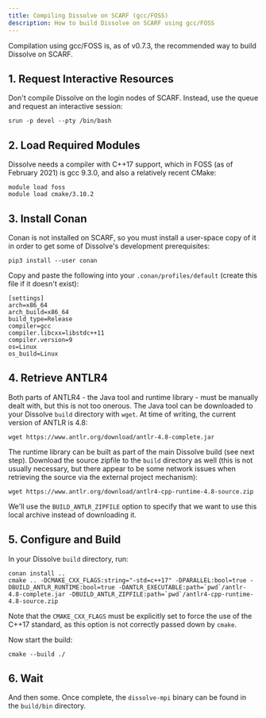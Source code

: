 ```yaml
---
title: Compiling Dissolve on SCARF (gcc/FOSS)
description: How to build Dissolve on SCARF using gcc/FOSS
---
```


Compilation using gcc/FOSS is, as of v0.7.3, the recommended way to build Dissolve on SCARF.

## 1. Request Interactive Resources

Don't compile Dissolve on the login nodes of SCARF. Instead, use the queue and request an interactive session:

```
srun -p devel --pty /bin/bash
```

## 2. Load Required Modules

Dissolve needs a compiler with C++17 support, which in FOSS (as of February 2021) is gcc 9.3.0, and also a relatively recent CMake:

```
module load foss
module load cmake/3.10.2
```

## 3. Install Conan

Conan is not installed on SCARF, so you must install a user-space copy of it in order to get some of Dissolve's development prerequisites:

```
pip3 install --user conan
```

Copy and paste the following into your `.conan/profiles/default` (create this file if it doesn't exist):

```
[settings]
arch=x86_64
arch_build=x86_64
build_type=Release
compiler=gcc
compiler.libcxx=libstdc++11
compiler.version=9
os=Linux
os_build=Linux
```

## 4. Retrieve ANTLR4

Both parts of ANTLR4 - the Java tool and runtime library - must be manually dealt with, but this is not too onerous. The Java tool can be downloaded to your Dissolve `build` directory with `wget`. At time of writing, the current version of ANTLR is 4.8:

```
wget https://www.antlr.org/download/antlr-4.8-complete.jar
```

The runtime library can be built as part of the main Dissolve build (see next step). Download the source zipfile to the `build` directory as well (this is not usually necessary, but there appear to be some network issues when retrieving the source via the external project mechanism):

```
wget https://www.antlr.org/download/antlr4-cpp-runtime-4.8-source.zip
```

We'll use the `BUILD_ANTLR_ZIPFILE` option to specify that we want to use this local archive instead of downloading it.

## 5. Configure and Build

In your Dissolve `build` directory, run:

```
conan install ..
cmake .. -DCMAKE_CXX_FLAGS:string="-std=c++17" -DPARALLEL:bool=true -DBUILD_ANTLR_RUNTIME:bool=true -DANTLR_EXECUTABLE:path=`pwd`/antlr-4.8-complete.jar -DBUILD_ANTLR_ZIPFILE:path=`pwd`/antlr4-cpp-runtime-4.8-source.zip
```

Note that the `CMAKE_CXX_FLAGS` must be explicitly set to force the use of the C++17 standard, as this option is not correctly passed down by `cmake`.

Now start the build:

```
cmake --build ./
```

## 6. Wait

And then some. Once complete, the `dissolve-mpi` binary can be found in the `build/bin` directory.
